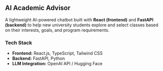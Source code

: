 ## AI Academic Advisor

A lightweight AI-powered chatbot built with **React (frontend)** and **FastAPI (backend)** to help new university students explore and select classes based on their interests, goals, and program requirements.

### Tech Stack
- **Frontend:** React.js, TypeScript, Tailwind CSS  
- **Backend:** FastAPI, Python  
- **LLM Integration:** OpenAI API / Hugging Face  
